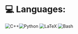 # 💻 Languages:
![C++](https://img.shields.io/badge/c++-%2300599C.svg?style=for-the-badge&logo=c%2B%2B&logoColor=white)![Python](https://img.shields.io/badge/python-3670A0?style=for-the-badge&logo=python&logoColor=ffdd54) 	![LaTeX](https://img.shields.io/badge/latex-%23008080.svg?style=for-the-badge&logo=latex&logoColor=white)
![Bash](https://img.shields.io/badge/bash-%23121011.svg?style=for-the-badge&logo=gnu-bash&logoColor=white)
